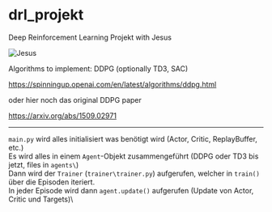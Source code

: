 # drl_projekt
Deep Reinforcement Learning Projekt with Jesus

![Jesus](https://media2.giphy.com/media/v1.Y2lkPTc5MGI3NjExNGd5dGJicTgxOWNlZ3N1cWhmOGlzeDJueDMyMGlmOGp5MHRqcjk2byZlcD12MV9pbnRlcm5hbF9naWZfYnlfaWQmY3Q9Zw/6sjfJk4cz9ei4/giphy.gif)

Algorithms to implement: DDPG (optionally TD3, SAC)

https://spinningup.openai.com/en/latest/algorithms/ddpg.html

oder hier noch das original DDPG paper

https://arxiv.org/abs/1509.02971

---

`main.py` wird alles initialisiert was benötigt wird (Actor, Critic, ReplayBuffer, etc.)\
Es wird alles in einem `Agent`-Objekt zusammengeführt (DDPG oder TD3 bis jetzt, files in `agents\`)\
Dann wird der `Trainer` (`trainer\trainer.py`) aufgerufen, welcher in `train()` über die Episoden iteriert.\
In jeder Episode wird dann `agent.update()` aufgerufen (Update von Actor, Critic und Targets)\
